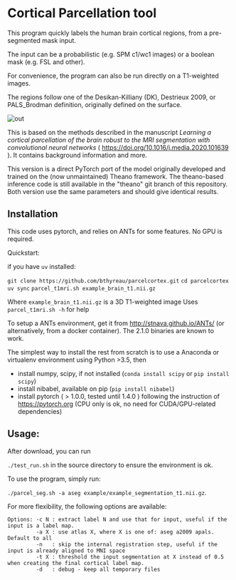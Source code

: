 # Cortical Parcellation tool

This program quickly labels the human brain cortical regions, from a pre-segmented mask input.

The input can be a probabilistic (e.g. SPM c1/wc1 images) or a boolean mask (e.g. FSL and other).

For convenience, the program can also be run directly on a T1-weighted images.

The regions follow one of the Desikan-Killiany (DK), Destrieux 2009, or PALS_Brodman definition, originally defined on the surface.


![out](https://user-images.githubusercontent.com/590921/52026767-609aa300-254c-11e9-8787-eb67f74f2f89.gif)


This is based on the methods described in the manuscript *Learning a cortical parcellation of the
brain robust to the MRI segmentation with convolutional neural networks* ( https://doi.org/10.1016/j.media.2020.101639 ). It contains background information and more.

This version is a direct PyTorch port of the model originally developed and trained on the (now unmaintained) Theano framework. The theano-based inference code is still available in the "theano" git branch of this repository. Both version use the same parameters and should give identical results.

## Installation
This code uses pytorch, and relies on ANTs for some features.
No GPU is required.

Quickstart:

if you have `uv` installed:

`git clone https://github.com/bthyreau/parcelcortex.git`
`cd parcelcortex`
`uv sync`
`parcel_t1mri.sh example_brain_t1.nii.gz`

Where `example_brain_t1.nii.gz` is a 3D T1-weighted image
Uses `parcel_t1mri.sh -h` for help


To setup a ANTs environment, get it from http://stnava.github.io/ANTs/ (or alternatively, from a docker container). The 2.1.0 binaries are known to work.

The simplest way to install the rest from scratch is to use a Anaconda or virtualenv environment using Python >3.5, then
* install numpy, scipy, if not installed (`conda install scipy` or `pip install scipy`)
* install nibabel, available on pip (`pip install nibabel`)
* install pytorch ( > 1.0.0, tested until 1.4.0 ) following the instruction of https://pytorch.org (CPU only is ok, no need for CUDA/GPU-related dependencies)



## Usage:
After download, you can run

`./test_run.sh` in the source directory to ensure the environment is ok.

To use the program, simply run:

`./parcel_seg.sh -a aseg example/example_segmentation_t1.nii.gz`.

For more flexibility, the following options are available:

```
Options: -c N : extract label N and use that for input, useful if the input is a label map.
         -a X : use atlas X, where X is one of: aseg a2009 apals. Default to all
         -n   : skip the internal registration step, useful if the input is already aligned to MNI space
         -t X : threshold the input segmentation at X instead of 0.5 when creating the final cortical label map.
         -d   : debug - keep all temporary files
```


